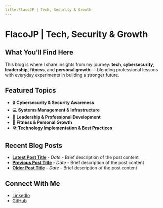 ```yaml
---
title:FlacoJP | Tech, Security & Growth
---
```

# FlacoJP | Tech, Security & Growth

## What You'll Find Here

This blog is where I share insights from my journey: **tech**, **cybersecurity**, **leadership**, **fitness**, and **personal growth** — blending professional lessons with everyday experiments in building a stronger future.

## Featured Topics

- 🔒 **Cybersecurity & Security Awareness**
- 💻 **Systems Management & Infrastructure**
- 🚀 **Leadership & Professional Development**
- 💪 **Fitness & Personal Growth**
- 🛠️ **Technology Implementation & Best Practices**

## Recent Blog Posts

<!-- BLOG POSTS SECTION - EASY TO UPDATE -->
<!-- Add new posts at the top of this list -->

- **[Latest Post Title](link-to-post)** - *Date* - Brief description of the post content
- **[Previous Post Title](link-to-post)** - *Date* - Brief description of the post content
- **[Older Post Title](link-to-post)** - *Date* - Brief description of the post content

<!-- TEMPLATE FOR NEW POSTS:
- **[Post Title](link-to-post)** - *YYYY-MM-DD* - Brief description
-->

## Connect With Me

- [LinkedIn](https://linkedin.com/in/christopherjeanpierre)
- [GitHub](https://github.com/flacojp)
